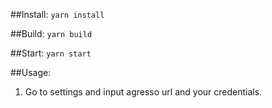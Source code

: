 ##Install:
`yarn install`

##Build:
`yarn build`

##Start:
`yarn start`

##Usage:

1. Go to settings and input agresso url and your credentials.


